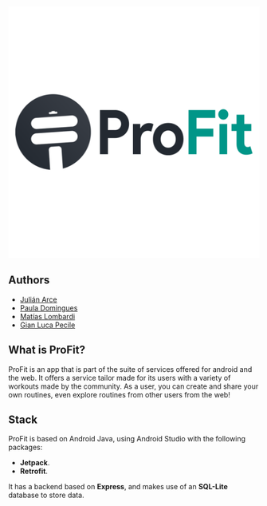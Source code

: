 ![ProFit Logo Alt](app/src/assets/ProFit-Logo-text-v1.1.png)

## Authors

- [Julián Arce](https://github.com/juarce)
- [Paula Domingues](https://github.com/pdomins) 
- [Matías Lombardi](https://github.com/matiaslombardi)
- [Gian Luca Pecile](https://github.com/glpecile)

## What is ProFit?
ProFit is an app that is part of the suite of services offered for android and the web. It offers a service tailor made for its users with a variety of workouts made by the community.
As a user, you can create and share your own routines, even explore routines from other users from the web!   

## Stack
ProFit is based on Android Java, using Android Studio with the following packages:

- **Jetpack**.
- **Retrofit**.

It has a backend based on **Express**, and makes use of an **SQL-Lite** database to store data.